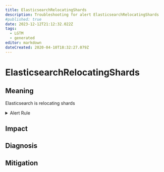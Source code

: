 ```yaml
---
title: ElasticsearchRelocatingShards
description: Troubleshooting for alert ElasticsearchRelocatingShards
#published: true
date: 2023-12-12T21:12:32.022Z
tags: 
  - LGTM
  - generated
editor: markdown
dateCreated: 2020-04-10T18:32:27.079Z
---
```


# ElasticsearchRelocatingShards

## Meaning
[//]: # "Short paragraph that explains what the alert means"
Elasticsearch is relocating shards

<details>
  <summary>Alert Rule</summary>

{{% rule "elasticsearch/prometheus-community-elasticsearch-exporter.yml" "ElasticsearchRelocatingShards" %}}

{{% comment %}}

```yaml
alert: ElasticsearchRelocatingShards
expr: elasticsearch_cluster_health_relocating_shards > 0
for: 0m
labels:
    severity: info
annotations:
    summary: Elasticsearch relocating shards (instance {{ $labels.instance }})
    description: |-
        Elasticsearch is relocating shards
          VALUE = {{ $value }}
          LABELS = {{ $labels }}
    runbook: https://github.com/srerun/prometheus-alerts/blob/main/content/runbooks/prometheus-community-elasticsearch-exporter/ElasticsearchRelocatingShards.md

```

{{% /comment %}}

</details>


## Impact
[//]: # "What could / will happen if the alert is not addressed"



## Diagnosis
[//]: # "Steps to take to identify the cause of the problem"



## Mitigation
[//]: # "The steps necessary to resolve the alert"
